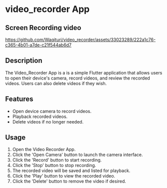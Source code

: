 # video_recorder App

## Screen Recording video

https://github.com/Waqituri/video_recorder/assets/33023289/222a1c76-c365-4b01-a7de-c21f544ab6d7

## Description
The Video_Recorder App is a is a simple Flutter application that allows users to open their device's camera, record videos, and review the recorded videos. Users can also delete videos if they wish.


## Features
- Open device camera to record videos.
- Playback recorded videos.
- Delete videos if no longer needed.





## Usage

1. Open the Video Recorder App.
2. Click the 'Open Camera' button to launch the camera interface.
3. Click the 'Record' button to start recording.
4. Click the 'Stop' button to stop recording.
5. The recorded video will be saved and listed for playback.
6. Click the 'Play' button to view the recorded video.
7. Click the 'Delete' button to remove the video if desired.


